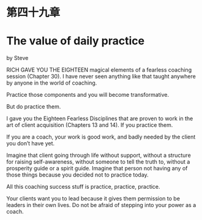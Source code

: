 # 第四十九章

# The value of daily practice

by Steve

RICH GAVE YOU THE EIGHTEEN magical elements of a fearless coaching session (Chapter 30). I have never seen anything like that taught anywhere by anyone in the world of coaching.

Practice those components and you will become transformative.

But do practice them.

I gave you the Eighteen Fearless Disciplines that are proven to work in the art of client acquisition (Chapters 13 and 14). If you practice them.

If you are a coach, your work is good work, and badly needed by the client you don’t have yet.

Imagine that client going through life without support, without a structure for raising self-awareness, without someone to tell the truth to, without a prosperity guide or a spirit guide. Imagine that person not having any of those things because you decided not to practice today.

All this coaching success stuff is practice, practice, practice.


Your clients want you to lead because it gives them permission to be leaders in their own lives. Do not be afraid of stepping into your power as a coach.
